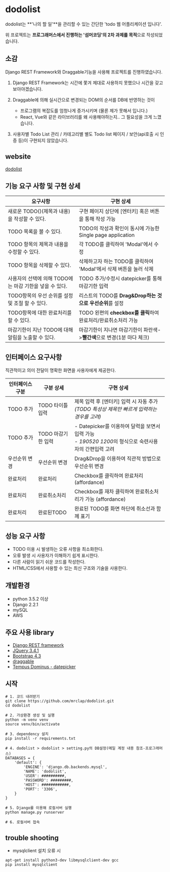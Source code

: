 # dodolist
dodolist는 **'나의 할 일'**을 관리할 수 있는 간단한 'todo 웹 어플리케이션 입니다'.

위 프로젝트는 **프로그래머스에서 진행하는 '섬머코딩'의 2차 과제를 목적**으로 작성되었습니다.

## 소감
Django REST Framework와 Draggable기능을 사용해 프로젝트를 진행하였습니다.

1. Django REST Framework는 시간에 쫓겨 제대로 사용하지 못했으나 시간을 갖고 보아야겠습니다.

2. Draggable에 의해 실시간으로 변경되는 DOM의 순서를 DB에 반영하는 것이
    - 프로그램의 복잡도를 엄청나게 증가시키며 (물론 제가 못해서 입니다.)
    - React, Vue와 같은 라이브러리를 왜 사용해야하는지.. 그 필요성을 크게 느꼈습니다.

3. 사용자별 Todo List 관리 / 카테고리별 별도 Todo list 페이지 / 보안(api호출 시 인증 등)이 구현되지 않았습니다.

## website
[dodolist](http://dodolist.tk/)

## 기능 요구 사항 및 구현 상세
| 요구사항 | 구현 상세 |
|------|-------|
|새로운 TODO()(제목과 내용)을 작성할 수 있다.|구현 페이지 상단에 [엔터키] 혹은 버튼을 통해 작성 가능|
|TODO 목록을 볼 수 있다.|TODO의 작성과 확인이 동시에 가능한 Single page application |
|TODO 항목의 제목과 내용을 수정할 수 있다.|각 TODO를 클릭하여 'Modal'에서 수정|
|TODO 항목을 삭제할 수 있다.|삭제하고자 하는 TODO를 클릭하여 'Modal'에서 삭제 버튼을 눌러 삭제|
|사용자의 선택에 의해 TODO에는 마감 기한을 넣을 수 있다.|TODO 추가/수정시 datepicker를 통해 마감기한 입력|
|TODO항목의 우선 순위를 설정 및 조절 할 수 있다.|리스트의 TODO를 **Drag&Drop하는 것으로 우선순위**를 설정|
|TODO항목에 대한 완료처리를 할 수 있다.|TODO 왼편의 **checkbox를 클릭**하여 완료처리/완료취소처리 가능 |
|마감기한이 지난 TODO에 대해 알림을 노출할 수 있다.| 마감기한이 지나면 마감기한이 파란색->**빨간색**으로 변경(1분 마다 체크)|


## 인터페이스 요구사항
직관적이고 의미 전달이 명확한 화면을 사용자에게 제공한다.

| 인터페이스 구분 | 구분 상세 | 구현 상세 |
|------------|---------------|---------|
|TODO 추가| TODO 타이틀 입력|제목 입력 후 [엔터키] 입력 시 자동 추가<br>_(TODO 특성상 제목만 빠르게 입력하는 경우를 고려)_|
|TODO 추가| TODO 마감기한 입력| - Datepicker를 이용하여 달력을 보면서 입력 가능 <br>- *190520 1200*의 형식으로 숙련사용자의 간편입력 고려|
|우선순위 변경| 우선순위 변경 | Drag&Drop을 이용하여 직관적 방법으로 우선순위 변경 |
|완료처리| 완료처리 | Checkbox를 클릭하여 완료처리 (affordance) |
|완료처리|완료취소처리| Checkbox를 재차 클릭하여 완료취소처리가 가능 (affordance) |
|완료처리|완료된TODO| 완료된 TODO를 화면 하단에 취소선과 함께 표기 |

## 성능 요구 사항 
- TODO 이용 시 발생하는 오류 사항을 최소화한다.
- 오류 발생 시 사용자가 이해하기 쉽게 표시한다.
- 다른 사람이 읽기 쉬운 코드를 작성한다.
- HTML/CSS에서 사용할 수 있는 최신 구조와 기술을 사용한다.

## 개발환경
- python 3.5.2 이상
- Django 2.2.1
- mySQL
- AWS


## 주요 사용 library
- [Django REST framework](https://www.django-rest-framework.org/)
- [JQuery 3.4.1](https://jquery.com/)
- [Bootstrap 4.3](https://getbootstrap.com/docs/4.3/getting-started/download/)
- [draggable](https://shopify.github.io/draggable/examples/simple-list.html)
- [Tempus Dominus - datepicker](https://tempusdominus.github.io/bootstrap-4/)

## 시작
```
# 1. 코드 내려받기
git clone https://github.com/mrclap/dodolist.git
cd dodolist

# 2. 가상환경 생성 및 실행
python -m venv venv
source venv/bin/activate

# 3. dependency 설치
pip install -r requirements.txt

# 4. dodolist > dodolist > setting.py의 DB설정(메일 계정 내용 참조-프로그래머스)
DATABASES = {
    'default': {
        'ENGINE': 'django.db.backends.mysql',
        'NAME': 'dodolist',
        'USER': ##########,
        'PASSWORD': #########,
        'HOST': ############,
        'PORT': '3306',
    }
}

# 5. Django를 이용해 로컬서버 실행
python manage.py runserver

# 6. 로컬서버 접속
```




## trouble shooting
- mysqlclient 설치 오류 시

```
apt-get install python3-dev libmysqlclient-dev gcc
pip install mysqlclient
```
